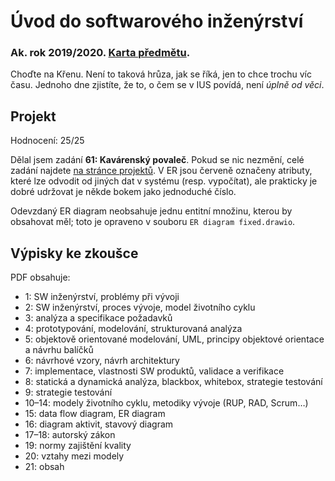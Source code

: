 # Úvod do softwarového inženýrství
### Ak. rok 2019/2020. [Karta předmětu](https://www.fit.vut.cz/study/course/13367/.cs).

Choďte na Křenu. Není to taková hrůza, jak se říká, jen to chce trochu víc času. Jednoho dne zjistíte, že to, o čem se v IUS povídá, není _úplně od věci_.

## Projekt
Hodnocení: 25/25

Dělal jsem zadání **61: Kavárenský povaleč**. Pokud se nic nezmění, celé zadání najdete [na stránce projektů](https://www.fit.vutbr.cz/study/courses/IUS/private/projekt.html.cs). V ER jsou červeně označeny atributy, které lze odvodit od jiných dat v systému (resp. vypočítat), ale prakticky je dobré udržovat je někde bokem jako jednoduché číslo.

Odevzdaný ER diagram neobsahuje jednu entitní množinu, kterou by obsahovat měl; toto je opraveno v souboru `ER diagram fixed.drawio`.

## Výpisky ke zkoušce
PDF obsahuje:
- 1: SW inženýrství, problémy při vývoji
- 2: SW inženýrství, proces vývoje, model životního cyklu
- 3: analýza a specifikace požadavků
- 4: prototypování, modelování, strukturovaná analýza
- 5: objektově orientované modelování, UML, principy objektové orientace a návrhu balíčků
- 6: návrhové vzory, návrh architektury
- 7: implementace, vlastnosti SW produktů, validace a verifikace
- 8: statická a dynamická analýza, blackbox, whitebox, strategie testování
- 9: strategie testování
- 10–14: modely životního cyklu, metodiky vývoje (RUP, RAD, Scrum…)
- 15: data flow diagram, ER diagram
- 16: diagram aktivit, stavový diagram
- 17–18: autorský zákon
- 19: normy zajištění kvality
- 20: vztahy mezi modely
- 21: obsah
